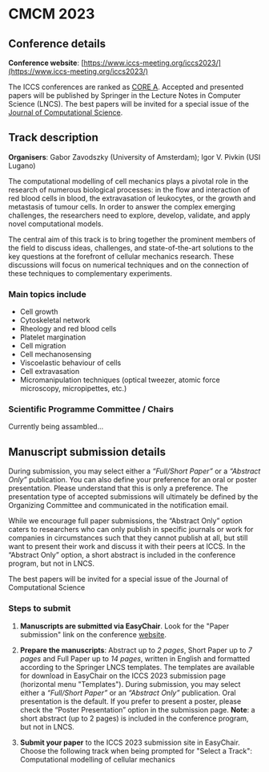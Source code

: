# CMCM 2023

## Conference details
**Conference website**: [https://www.iccs-meeting.org/iccs2023/](https://www.iccs-meeting.org/iccs2023/)

The ICCS conferences are ranked as [CORE A](http://portal.core.edu.au/conf-ranks/). Accepted and presented papers will be published by Springer in the Lecture Notes in Computer Science (LNCS). The best papers will be invited for a special issue of the [Journal of Computational Science](https://www.sciencedirect.com/journal/journal-of-computational-science).

## Track description

**Organisers**: Gabor Zavodszky (University of Amsterdam); Igor V. Pivkin (USI Lugano)

The computational modelling of cell mechanics plays a pivotal role in the research of numerous biological processes: in the flow and interaction of red blood cells in blood, the extravasation of leukocytes, or the growth and metastasis of tumour cells. 
In order to answer the complex emerging challenges, the researchers need to explore, develop, validate, and apply novel computational models.

The central aim of this track is to bring together the prominent members of the field to discuss ideas, challenges, and state-of-the-art solutions to the key questions at the forefront of cellular mechanics research. These discussions will focus on numerical techniques and on the connection of these techniques to complementary experiments.

### Main topics include

- Cell growth
- Cytoskeletal network
- Rheology and red blood cells
- Platelet margination
- Cell migration
- Cell mechanosensing
- Viscoelastic behaviour of cells
- Cell extravasation
- Micromanipulation techniques (optical tweezer, atomic force microscopy, micropipettes, etc.)

### Scientific Programme Committee / Chairs
Currently being assambled...

## Manuscript submission details

During submission, you may select either a _“Full/Short Paper”_ or a _“Abstract Only”_ publication. You can also define your preference for an oral or poster presentation. Please understand that this is only a preference. The presentation type of accepted submissions will ultimately be defined by the Organizing Committee and communicated in the notification email.

While we encourage full paper submissions, the “Abstract Only” option caters to researchers who can only publish in specific journals or work for companies in circumstances such that they cannot publish at all, but still want to present their work and discuss it with their peers at ICCS. In the “Abstract Only” option, a short abstract is included in the conference program, but not in LNCS.

The best papers will be invited for a special issue of the Journal of Computational Science

### Steps to submit

1. **Manuscripts are submitted via EasyChair**. Look for the "Paper submission" link on the conference [website](https://www.iccs-meeting.org/iccs2023/).

2. **Prepare the manuscripts**: Abstract up to _2 pages_, Short Paper up to _7 pages_ and Full Paper up to _14 pages_, written in English and formatted according to the Springer LNCS templates. The templates are available for download in EasyChair on the ICCS 2023 submission page (horizontal menu "Templates").
During submission, you may select either a _“Full/Short Paper”_ or an _“Abstract Only”_ publication. Oral presentation is the default. If you prefer to present a poster, please check the “Poster Presentation” option in the submission page.
**Note**: a short abstract (up to 2 pages) is included in the conference program, but not in LNCS.

3. **Submit your paper** to the ICCS 2023 submission site in EasyChair. Choose the following track when being prompted for "Select a Track": Computational modelling of cellular mechanics

